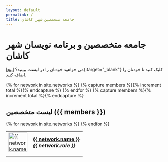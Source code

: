 ```yaml
---
layout: default
permalink: /
title: جامعه متخصصین شهر کاشان
---
```


<h1>جامعه متخصصین و برنامه نویسان شهر کاشان</h1>

می خواهید خودتان را در لیست ببینید؟ [اینجا](https://github.com/KashanCampus/KashanCampus){:target="\_blank"} کلیک کنید تا خودتان را اضافه کنید.

<style type="text/css">
.accounts tr {
  float: left;
  width: 100%;
  list-style: none;
  margin-bottom: 10px;
}
.accounts tr .second {
  font-size: 20px;
}
.accounts tr h1, .accounts tr h2, .accounts tr h3, .accounts tr h4, .accounts tr h5, .accounts tr h6 {
  margin-left: 0px !important;
  padding-left: 0px !important;
  margin-right: 0px !important;
  padding-right: 0px !important;
}
.accounts tr .second * {
  font-size: initial;
}
.accounts h4, .accounts h5, .accounts h6 {
  padding: 0;
  margin: 0;
  background: transparent !important;
  border: 0px !important;
}
.accounts tr a.avatar:hover {
  background: transparent !important;
  border: 0px !important;
}
</style>

{% for network in site.networks %}
{% capture members %}{% increment total %}{% endcapture %}
{% endfor %}
{% capture members %}{% increment total %}{% endcapture %}

## لیست متخصصین ({{ members }})
<table class="accounts" width="100%" border="0">
  {% for network in site.networks %}
  <tr>
    <td width="auto">
       <a href="{{ network.url | relative_url }}" class="avatar">
         <img src="https://github.com/{{ network.github }}.png?size=80" width="60"
            alt="{{ network.name }}">
       </a>
    </td>
    <td class="second">
      <h4>
        <a href="{{ network.url | relative_url }}">
          {{ network.name }}
        </a>
      </h4>
      <h5>{{ network.role }}</h5>
    </td>
  </tr>
  {% endfor %}
</table>
